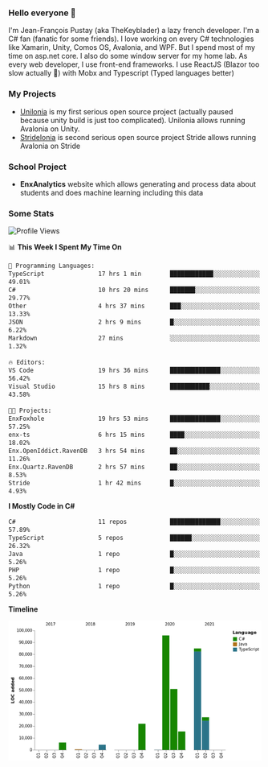 ### Hello everyone 👋

I'm Jean-François Pustay (aka TheKeyblader) a lazy french developer. I'm a C# fan (fanatic for some friends). I love working on every C# technologies like Xamarin, Unity, Comos OS, Avalonia, and WPF.  But I spend most of my time on asp.net core. I also do some window server for my home lab. As every web developer, I use front-end frameworks. I use ReactJS (Blazor too slow actually 🙂) with Mobx and Typescript (Typed languages better)

### My Projects

* [Unilonia](https://github.com/TheKeyblader/Unilonia) is my first serious open source project (actually paused because unity build is just too complicated).
  Unilonia allows running Avalonia on Unity.
* [Stridelonia](https://github.com/TheKeyblader/Stridelonia) is second serious open source project
  Stride allows running Avalonia on Stride

### School Project

* __EnxAnalytics__ website which allows generating and process data about  students and does machine learning including this data 

### Some Stats

<!--START_SECTION:waka-->
![Profile Views](http://img.shields.io/badge/Profile%20Views-2-blue)

📊 **This Week I Spent My Time On** 

```text
💬 Programming Languages: 
TypeScript               17 hrs 1 min        ████████████░░░░░░░░░░░░░   49.01% 
C#                       10 hrs 20 mins      ███████░░░░░░░░░░░░░░░░░░   29.77% 
Other                    4 hrs 37 mins       ███░░░░░░░░░░░░░░░░░░░░░░   13.33% 
JSON                     2 hrs 9 mins        █░░░░░░░░░░░░░░░░░░░░░░░░   6.22% 
Markdown                 27 mins             ░░░░░░░░░░░░░░░░░░░░░░░░░   1.32%

🔥 Editors: 
VS Code                  19 hrs 36 mins      ██████████████░░░░░░░░░░░   56.42% 
Visual Studio            15 hrs 8 mins       ███████████░░░░░░░░░░░░░░   43.58%

🐱‍💻 Projects: 
EnxFoxhole               19 hrs 53 mins      ██████████████░░░░░░░░░░░   57.25% 
enx-ts                   6 hrs 15 mins       ████░░░░░░░░░░░░░░░░░░░░░   18.02% 
Enx.OpenIddict.RavenDB   3 hrs 54 mins       ██░░░░░░░░░░░░░░░░░░░░░░░   11.26% 
Enx.Quartz.RavenDB       2 hrs 57 mins       ██░░░░░░░░░░░░░░░░░░░░░░░   8.53% 
Stride                   1 hr 42 mins        █░░░░░░░░░░░░░░░░░░░░░░░░   4.93%

```

**I Mostly Code in C#** 

```text
C#                       11 repos            ██████████████░░░░░░░░░░░   57.89% 
TypeScript               5 repos             ██████░░░░░░░░░░░░░░░░░░░   26.32% 
Java                     1 repo              █░░░░░░░░░░░░░░░░░░░░░░░░   5.26% 
PHP                      1 repo              █░░░░░░░░░░░░░░░░░░░░░░░░   5.26% 
Python                   1 repo              █░░░░░░░░░░░░░░░░░░░░░░░░   5.26%

```


**Timeline**

![Chart not found](https://raw.githubusercontent.com/TheKeyblader/TheKeyblader/main/charts/bar_graph.png) 


<!--END_SECTION:waka-->

<!--
**TheKeyblader/TheKeyblader** is a ✨ _special_ ✨ repository because its `README.md` (this file) appears on your GitHub profile.

Here are some ideas to get you started:

- 🔭 I’m currently working on ...
- 🌱 I’m currently learning ...
- 👯 I’m looking to collaborate on ...
- 🤔 I’m looking for help with ...
- 💬 Ask me about ...
- 📫 How to reach me: ...
- 😄 Pronouns: ...
- ⚡ Fun fact: ...
-->
